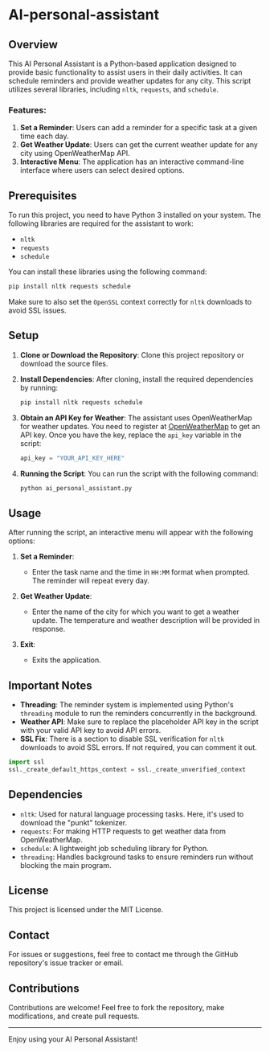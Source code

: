 # AI-personal-assistant

## Overview
This AI Personal Assistant is a Python-based application designed to provide basic functionality to assist users in their daily activities. It can schedule reminders and provide weather updates for any city. This script utilizes several libraries, including `nltk`, `requests`, and `schedule`.

### Features:
1. **Set a Reminder**: Users can add a reminder for a specific task at a given time each day.
2. **Get Weather Update**: Users can get the current weather update for any city using OpenWeatherMap API.
3. **Interactive Menu**: The application has an interactive command-line interface where users can select desired options.

## Prerequisites
To run this project, you need to have Python 3 installed on your system. The following libraries are required for the assistant to work:

- `nltk`
- `requests`
- `schedule`

You can install these libraries using the following command:

```sh
pip install nltk requests schedule
```

Make sure to also set the `OpenSSL` context correctly for `nltk` downloads to avoid SSL issues.

## Setup
1. **Clone or Download the Repository**:
   Clone this project repository or download the source files.

2. **Install Dependencies**:
   After cloning, install the required dependencies by running:
   
   ```sh
   pip install nltk requests schedule
   ```

3. **Obtain an API Key for Weather**:
   The assistant uses OpenWeatherMap for weather updates. You need to register at [OpenWeatherMap](https://home.openweathermap.org/users/sign_up) to get an API key. Once you have the key, replace the `api_key` variable in the script:
   
   ```python
   api_key = "YOUR_API_KEY_HERE"
   ```

4. **Running the Script**:
   You can run the script with the following command:
   
   ```sh
   python ai_personal_assistant.py
   ```

## Usage
After running the script, an interactive menu will appear with the following options:

1. **Set a Reminder**:
   - Enter the task name and the time in `HH:MM` format when prompted. The reminder will repeat every day.

2. **Get Weather Update**:
   - Enter the name of the city for which you want to get a weather update. The temperature and weather description will be provided in response.

3. **Exit**:
   - Exits the application.

## Important Notes
- **Threading**: The reminder system is implemented using Python's `threading` module to run the reminders concurrently in the background.
- **Weather API**: Make sure to replace the placeholder API key in the script with your valid API key to avoid API errors.
- **SSL Fix**: There is a section to disable SSL verification for `nltk` downloads to avoid SSL errors. If not required, you can comment it out.

```python
import ssl
ssl._create_default_https_context = ssl._create_unverified_context
```

## Dependencies
- `nltk`: Used for natural language processing tasks. Here, it's used to download the "punkt" tokenizer.
- `requests`: For making HTTP requests to get weather data from OpenWeatherMap.
- `schedule`: A lightweight job scheduling library for Python.
- `threading`: Handles background tasks to ensure reminders run without blocking the main program.

## License
This project is licensed under the MIT License.

## Contact
For issues or suggestions, feel free to contact me through the GitHub repository's issue tracker or email.

## Contributions
Contributions are welcome! Feel free to fork the repository, make modifications, and create pull requests.

---

Enjoy using your AI Personal Assistant!

